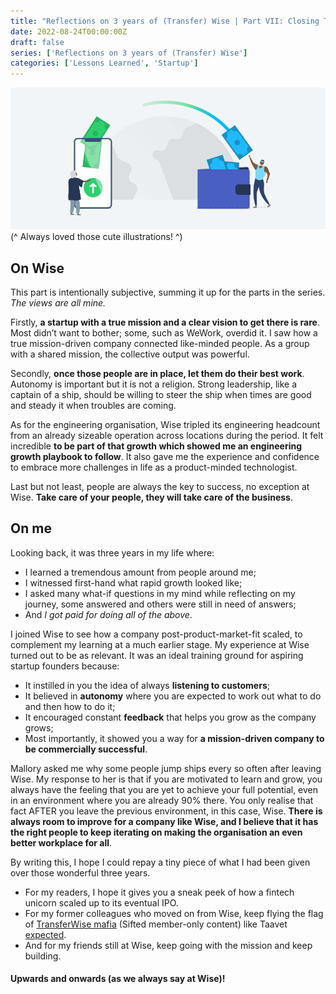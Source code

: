 ```yaml
---
title: "Reflections on 3 years of (Transfer) Wise | Part VII: Closing Thoughts"
date: 2022-08-24T00:00:00Z
draft: false
series: ['Reflections on 3 years of (Transfer) Wise']
categories: ['Lessons Learned', 'Startup']
---
```


![Wise keep moving](/wise-cross_border_money_transfer.png)
(^ Always loved those cute illustrations! ^)

## On Wise

This part is intentionally subjective, summing it up for the parts in the series. *The views are all mine.*

Firstly, **a startup with a true mission and a clear vision to get there is rare**. Most didn’t want to bother; some, such as WeWork, overdid it. I saw how a true mission-driven company connected like-minded people. As a group with a shared mission, the collective output was powerful. 

Secondly, **once those people are in place, let them do their best work**. Autonomy is important but it is not a religion. Strong leadership, like a captain of a ship, should be willing to steer the ship when times are good and steady it when troubles are coming.  

As for the engineering organisation, Wise tripled its engineering headcount from an already sizeable operation across locations during the period. It felt incredible **to be part of that growth which showed me an engineering growth playbook to follow**. It also gave me the experience and confidence to embrace more challenges in life as a product-minded technologist. 

Last but not least, people are always the key to success, no exception at Wise. **Take care of your people, they will take care of the business**. 

## On me

Looking back, it was three years in my life where:

- I learned a tremendous amount from people around me;
- I witnessed first-hand what rapid growth looked like;
- I asked many what-if questions in my mind while reflecting on my journey, some answered and others were still in need of answers;
- And *I got paid for doing all of the above*.

I joined Wise to see how a company post-product-market-fit scaled, to complement my learning at a much earlier stage. My experience at Wise turned out to be as relevant. It was an ideal training ground for aspiring startup founders because:

- It instilled in you the idea of always **listening to customers**;
- It believed in **autonomy** where you are expected to work out what to do and then how to do it;
- It encouraged constant **feedback** that helps you grow as the company grows;
- Most importantly, it showed you a way for **a mission-driven company to be commercially successful**. 

Mallory asked me why some people jump ships every so often after leaving Wise. My response to her is that if you are motivated to learn and grow, you always have the feeling that you are yet to achieve your full potential, even in an environment where you are already 90% there. You only realise that fact AFTER you leave the previous environment, in this case, Wise. **There is always room to improve for a company like Wise, and I believe that it has the right people to keep iterating on making the organisation an even better workplace for all**. 

By writing this, I hope I could repay a tiny piece of what I had been given over those wonderful three years.

- For my readers, I hope it gives you a sneak peek of how a fintech unicorn scaled up to its eventual IPO. 
- For my former colleagues who moved on from Wise, keep flying the flag of [TransferWise mafia](https://sifted.eu/articles/the-transferwise-mafia/) (Sifted member-only content) like Taavet [expected](https://wise.com/gb/blog/life-beyond-wise).
- And for my friends still at Wise, keep going with the mission and keep building.

#### Upwards and onwards (as we always say at Wise)!

